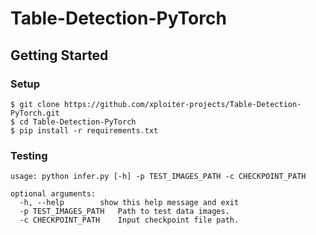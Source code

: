 # Table-Detection-PyTorch

## Getting Started

### Setup
```
$ git clone https://github.com/xploiter-projects/Table-Detection-PyTorch.git
$ cd Table-Detection-PyTorch
$ pip install -r requirements.txt
```

### Testing
```
usage: python infer.py [-h] -p TEST_IMAGES_PATH -c CHECKPOINT_PATH

optional arguments:
  -h, --help		show this help message and exit
  -p TEST_IMAGES_PATH	Path to test data images.
  -c CHECKPOINT_PATH	Input checkpoint file path.
```

